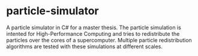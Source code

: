 # particle-simulator
A particle simulator in C# for a master thesis. The particle simulation is intented for High-Performance Computing and tries to redistribute the particles over the cores of a supercomputer. Multiple particle redistribution algorithms are tested with these simulations at different scales.
